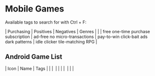 <link rel="stylesheet" type="text/css" href="../../main.css" />

# Mobile Games
Available tags to search for with Ctrl + F:

| Purchasing | Positives | Negatives | Genres |
|
| <span class="tag purchase">free</span> <span class="tag purchase">one-time purchase</span> <span class="tag purchase">subscription</span> | <span class="tag positive">ad-free</span> <span class="tag positive">no micro-transactions</span> | <span class="tag negative">pay-to-win</span> <span class="tag negative">click-bait ads</span> <span class="tag negative">dark patterns</span> | <span class="tag">idle</span> <span class="tag">clicker</span> <span class="tag">tile-matching</span> <span class="tag">RPG</span> |

## Android Game List
| Icon | Name | Tags |
|
| ![]() | []() |  |
| ![]() | []() |  |